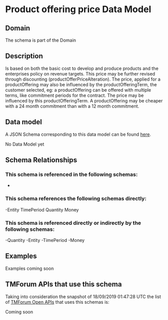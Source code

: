 # Product offering price Data Model

## Domain

The  schema is part of the  Domain

## Description

Is based on both the basic cost to develop and produce products and the enterprises policy on revenue targets. This price may be further revised through discounting (productOfferPriceAlteration). The price, applied for a productOffering may also be influenced by the productOfferingTerm, the customer selected, eg: a productOffering can be offered with multiple terms, like commitment periods for the contract. The price may be influenced by this productOfferingTerm. A productOffering may be cheaper with a 24 month commitment than with a 12 month commitment.

## Data model

A JSON Schema corresponding to this data model can be found
[here](https://github.com/tmforum-rand/schemas/blob/master/Product/ProductOfferingPrice.schema.json).

No Data Model yet

## Schema Relationships

### This schema is referenced in the following schemas:

-

### This schema references the following schemas directly:

-Entity
TimePeriod
Quantity
Money

### This schema is referenced directly or indirectly by the following schemas:

-Quantity
-Entity
-TimePeriod
-Money



## Examples

Examples coming soon

## TMForum APIs that use this schema

Taking into consideration the snapshot of 18/09/2019 01:47:28 UTC the list of [TMForum Open APIs](https://www.tmforum.org/open-apis/) that uses this schemas is:

Coming soon